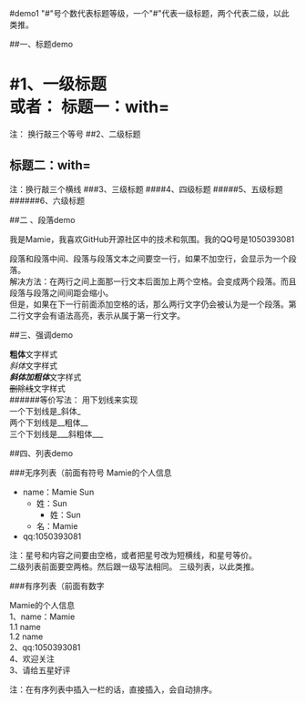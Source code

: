#demo1
"#"号个数代表标题等级，一个"#"代表一级标题，两个代表二级，以此类推。

##一、标题demo

#1、一级标题   
或者：  标题一：with=
===         
注： 换行敲三个等号
##2、二级标题

标题二：with=
---
注：换行敲三个横线
###3、三级标题
####4、四级标题
#####5、五级标题
######6、六级标题


##二 、段落demo

我是Mamie，我喜欢GitHub开源社区中的技术和氛围。我的QQ号是1050393081

段落和段落中间、段落与段落文本之间要空一行，如果不加空行，会显示为一个段落。  
解决方法：在两行之间上面那一行文本后面加上两个空格。会变成两个段落。而且段落与段落之间间距会缩小。  
但是，如果在下一行前面添加空格的话，那么两行文字仍会被认为是一个段落。第二行文字会有语法高亮，表示从属于第一行文字。

##三、强调demo

**粗体**文字样式  
*斜体*文字样式  
***斜体加粗体***文字样式  
~~删除线~~文字样式  
######等价写法：  用下划线来实现  
一个下划线是_斜体_  
两个下划线是__粗体__  
三个下划线是___斜粗体___


##四、列表demo

###无序列表（前面有符号
Mamie的个人信息
* name：Mamie Sun
  * 姓：Sun
    * 姓：Sun
  * 名：Mamie
* qq:1050393081

注：星号和内容之间要由空格，或者把星号改为短横线，和星号等价。  
二级列表前面要空两格。然后跟一级写法相同。
三级列表，以此类推。


###有序列表（前面有数字
 
Mamie的个人信息  
1、name：Mamie  
  1.1 name  
  1.2 name  
2、qq:1050393081  
4、欢迎关注  
3、请给五星好评  

注：在有序列表中插入一栏的话，直接插入，会自动排序。
